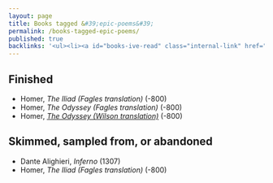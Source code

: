 ```yaml
---
layout: page
title: Books tagged &#39;epic-poems&#39;
permalink: /books-tagged-epic-poems/
published: true
backlinks: '<ul><li><a id="books-ive-read" class="internal-link" href="/books-ive-read/">Books I&#39;ve read</a></li></ul>'
---
```




## Finished 
* Homer, _The Iliad (Fagles translation)_ (-800) 
* Homer, _The Odyssey (Fagles translation)_ (-800) 
* Homer, _<a id="homer-odyssey" class="internal-link" href="/homer-odyssey/">The Odyssey (Wilson translation)</a>_ (-800) 


## Skimmed, sampled from, or abandoned 
* Dante Alighieri, _Inferno_ (1307) 
* Homer, _The Iliad (Fagles translation)_ (-800) 
